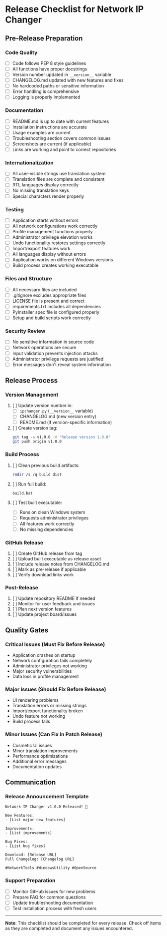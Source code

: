 # Release Checklist for Network IP Changer

## Pre-Release Preparation

### Code Quality
- [ ] Code follows PEP 8 style guidelines
- [ ] All functions have proper docstrings
- [ ] Version number updated in `__version__` variable
- [ ] CHANGELOG.md updated with new features and fixes
- [ ] No hardcoded paths or sensitive information
- [ ] Error handling is comprehensive
- [ ] Logging is properly implemented

### Documentation
- [ ] README.md is up to date with current features
- [ ] Installation instructions are accurate
- [ ] Usage examples are current
- [ ] Troubleshooting section covers common issues
- [ ] Screenshots are current (if applicable)
- [ ] Links are working and point to correct repositories

### Internationalization
- [ ] All user-visible strings use translation system
- [ ] Translation files are complete and consistent
- [ ] RTL languages display correctly
- [ ] No missing translation keys
- [ ] Special characters render properly

### Testing
- [ ] Application starts without errors
- [ ] All network configurations work correctly
- [ ] Profile management functions properly
- [ ] Administrator privilege elevation works
- [ ] Undo functionality restores settings correctly
- [ ] Import/export features work
- [ ] All languages display without errors
- [ ] Application works on different Windows versions
- [ ] Build process creates working executable

### Files and Structure
- [ ] All necessary files are included
- [ ] .gitignore excludes appropriate files
- [ ] LICENSE file is present and correct
- [ ] requirements.txt includes all dependencies
- [ ] PyInstaller spec file is configured properly
- [ ] Setup and build scripts work correctly

### Security Review
- [ ] No sensitive information in source code
- [ ] Network operations are secure
- [ ] Input validation prevents injection attacks
- [ ] Administrator privilege requests are justified
- [ ] Error messages don't reveal system information

## Release Process

### Version Management
1. [ ] Update version number in:
   - [ ] `ipchanger.py` (`__version__` variable)
   - [ ] CHANGELOG.md (new version entry)
   - [ ] README.md (if version-specific information)

2. [ ] Create version tag:
   ```bash
   git tag -a v1.0.0 -m "Release version 1.0.0"
   git push origin v1.0.0
   ```

### Build Process
1. [ ] Clean previous build artifacts:
   ```bash
   rmdir /s /q build dist
   ```

2. [ ] Run full build:
   ```bash
   build.bat
   ```

3. [ ] Test built executable:
   - [ ] Runs on clean Windows system
   - [ ] Requests administrator privileges
   - [ ] All features work correctly
   - [ ] No missing dependencies

### GitHub Release
1. [ ] Create GitHub release from tag
2. [ ] Upload built executable as release asset
3. [ ] Include release notes from CHANGELOG.md
4. [ ] Mark as pre-release if applicable
5. [ ] Verify download links work

### Post-Release
1. [ ] Update repository README if needed
2. [ ] Monitor for user feedback and issues
3. [ ] Plan next version features
4. [ ] Update project board/issues

## Quality Gates

### Critical Issues (Must Fix Before Release)
- Application crashes on startup
- Network configuration fails completely
- Administrator privileges not working
- Major security vulnerabilities
- Data loss in profile management

### Major Issues (Should Fix Before Release)  
- UI rendering problems
- Translation errors or missing strings
- Import/export functionality broken
- Undo feature not working
- Build process fails

### Minor Issues (Can Fix in Patch Release)
- Cosmetic UI issues
- Minor translation improvements
- Performance optimizations
- Additional error messages
- Documentation updates

## Communication

### Release Announcement Template
```
Network IP Changer v1.0.0 Released! 🎉

New Features:
- [List major new features]

Improvements:
- [List improvements]

Bug Fixes:
- [List bug fixes]

Download: [Release URL]
Full Changelog: [Changelog URL]

#NetworkTools #WindowsUtility #OpenSource
```

### Support Preparation
- [ ] Monitor GitHub issues for new problems
- [ ] Prepare FAQ for common questions
- [ ] Update troubleshooting documentation
- [ ] Test installation process with fresh users

---

**Note**: This checklist should be completed for every release. Check off items as they are completed and document any issues encountered.